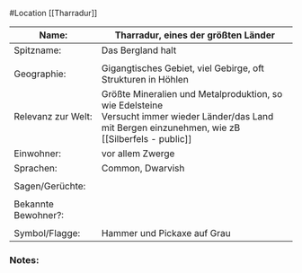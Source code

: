 #Location [[Tharradur]]

| Name:               | Tharradur, eines der größten Länder                                                                                                                      |
| ------------------- | -------------------------------------------------------------------------------------------------------------------------------------------------------- |
| Spitzname:          | Das Bergland halt                                                                                                                                        |
|                     |                                                                                                                                                          |
| Geographie:         | Gigangtisches Gebiet, viel Gebirge, oft Strukturen in Höhlen                                                                                             |
| Relevanz zur Welt:  | Größte Mineralien und Metalproduktion, so wie Edelsteine<br>Versucht immer wieder Länder/das Land mit Bergen einzunehmen, wie zB [[Silberfels - public]] |
| Einwohner:          | vor allem  Zwerge                                                                                                                                        |
| Sprachen:           | Common, Dwarvish                                                                                                                                         |
|                     |                                                                                                                                                          |
| Sagen/Gerüchte:     |                                                                                                                                                          |
|                     |                                                                                                                                                          |
| Bekannte Bewohner?: |                                                                                                                                                          |
|                     |                                                                                                                                                          |
| Symbol/Flagge:      | Hammer und Pickaxe auf Grau                                                                                                                              |
### Notes:



